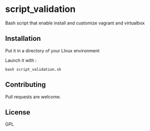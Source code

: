 # script_validation

Bash script that enable install and customize vagrant and virtualbox 

## Installation

Put it in a directory of your LInux environment

Launch it with :
```
bash script_validation.sh
```

## Contributing
Pull requests are welcome. 

## License
GPL
